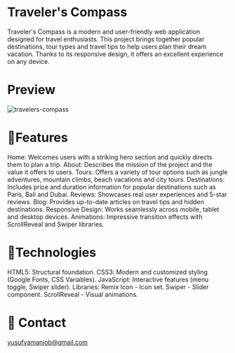 # Traveler's Compass

Traveler's Compass is a modern and user-friendly web application designed for travel enthusiasts. This project brings together popular destinations, tour types and travel tips to help users plan their dream vacation. Thanks to its responsive design, it offers an excellent experience on any device.

# Preview
![travelers-compass](https://github.com/user-attachments/assets/dce1feed-0003-4b72-91f9-2d3777513877)


# 🌟Features

Home: Welcomes users with a striking hero section and quickly directs them to plan a trip.
About: Describes the mission of the project and the value it offers to users.
Tours: Offers a variety of tour options such as jungle adventures, mountain climbs, beach vacations and city tours.
Destinations: Includes price and duration information for popular destinations such as Paris, Bali and Dubai.
Reviews: Showcases real user experiences and 5-star reviews.
Blog: Provides up-to-date articles on travel tips and hidden destinations.
Responsive Design: Works seamlessly across mobile, tablet and desktop devices.
Animations: Impressive transition effects with ScrollReveal and Swiper libraries.


# 🧰Technologies
HTML5: Structural foundation.
CSS3: Modern and customized styling (Google Fonts, CSS Variables).
JavaScript: Interactive features (menu toggle, Swiper slider).
Libraries:
Remix Icon - Icon set.
Swiper - Slider component.
ScrollReveal - Visual animations.

# 📧 Contact
yusufyamanjob@gmail.com
